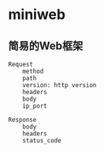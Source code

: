 # miniweb

## 简易的Web框架
```
Request
    method
    path
    version: http version
    headers
    body
    ip_port

Response
    body
    headers
    status_code
```


